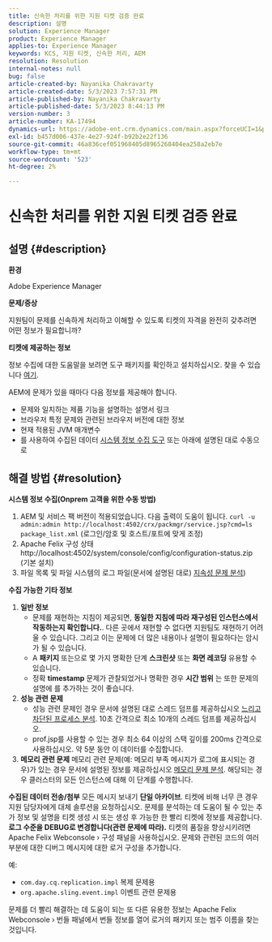 ```yaml
---
title: 신속한 처리를 위한 지원 티켓 검증 완료
description: 설명
solution: Experience Manager
product: Experience Manager
applies-to: Experience Manager
keywords: KCS, 지원 티켓, 신속한 처리, AEM
resolution: Resolution
internal-notes: null
bug: false
article-created-by: Nayanika Chakravarty
article-created-date: 5/3/2023 7:57:31 PM
article-published-by: Nayanika Chakravarty
article-published-date: 5/3/2023 8:44:13 PM
version-number: 3
article-number: KA-17494
dynamics-url: https://adobe-ent.crm.dynamics.com/main.aspx?forceUCI=1&pagetype=entityrecord&etn=knowledgearticle&id=18461fbc-ece9-ed11-a7c6-6045bd006b25
exl-id: b457d006-437e-4e27-924f-b92b2e22f136
source-git-commit: 46a836cef051968405d8965268404ea258a2eb7e
workflow-type: tm+mt
source-wordcount: '523'
ht-degree: 2%

---
```


# 신속한 처리를 위한 지원 티켓 검증 완료

## 설명 {#description}


<b>환경</b>

Adobe Experience Manager

<b>문제/증상</b>

지원팀이 문제를 신속하게 처리하고 이해할 수 있도록 티켓의 자격을 완전히 갖추려면 어떤 정보가 필요합니까?

<b>티켓에 제공하는 정보</b>

정보 수집에 대한 도움말을 보려면 도구 패키지를 확인하고 설치하십시오. 찾을 수 있습니다 [여기](https://helpx.adobe.com/experience-manager/kb/index/tools.html).

AEM에 문제가 있을 때마다 다음 정보를 제공해야 합니다.

- 문제와 일치하는 제품 기능을 설명하는 설명서 링크
- 브라우저 특정 문제와 관련된 브라우저 버전에 대한 정보
- 현재 적용된 JVM 매개변수
- 를 사용하여 수집된 데이터 [시스템 정보 수집 도구](https://helpx.adobe.com/experience-manager/kb/support-info-collector.html) 또는 아래에 설명된 대로 수동으로



## 해결 방법 {#resolution}

<b>시스템 정보 수집(Onprem 고객을 위한 수동 방법)</b>
1. AEM 및 서비스 팩 버전이 적용되었습니다. 다음 출력이 도움이 됩니다. `curl -u admin:admin http://localhost:4502/crx/packmgr/service.jsp?cmd=ls  package_list.xml` (로그인/암호 및 호스트/포트에 맞게 조정)
2. Apache Felix 구성 상태 http://localhost:4502/system/console/config/configuration-status.zip (기본 설치)
3. 파일 목록 및 파일 시스템의 로그 파일(문서에 설명된 대로) [지속성 문제 분석](https://helpx.adobe.com/experience-manager/kb/AnalyzePersistenceProblems.html))

<b>수집 가능한 기타 정보</b>
1. <b>일반 정보</b>
   - 문제를 재현하는 지침이 제공되면, <b>동일한 지침에 따라 재구성된 인스턴스에서 작동하는지 확인합니다.</b>. 다른 곳에서 재현할 수 없다면 지원팀도 재현하기 어려울 수 있습니다. 그리고 이는 문제에 더 많은 내용이나 설명이 필요하다는 암시가 될 수 있습니다.
   - A <b>패키지</b> 또는으로 몇 가지 명확한 단계 <b>스크린샷</b> 또는 <b>화면 레코딩</b> 유용할 수 있습니다.
   - 정확 <b>timestamp</b> 문제가 관찰되었거나 명확한 경우 <b>시간 범위</b> 는 또한 문제의 설명에 를 추가하는 것이 좋습니다.
2. <b>성능 관련 문제</b>
   - 성능 관련 문제인 경우 문서에 설명된 대로 스레드 덤프를 제공하십시오 [느리고 차단된 프로세스 분석](https://helpx.adobe.com/experience-manager/kb/AnalyzeSlowAndBlockedProcesses.html). 10초 간격으로 최소 10개의 스레드 덤프를 제공하십시오.
   - prof.jsp를 사용할 수 있는 경우 최소 64 이상의 스택 깊이를 200ms 간격으로 사용하십시오. 약 5분 동안 이 데이터를 수집합니다.
3. <b>메모리 관련 문제</b>    메모리 관련 문제(예: 메모리 부족 메시지가 로그에 표시되는 경우)가 있는 경우 문서에 설명된 정보를 제공하십시오 [메모리 문제 분석](https://experienceleague.adobe.com/docs/experience-cloud-kcs/kbarticles/KA-17482.html?lang=en). 해당되는 경우 클러스터의 모든 인스턴스에 대해 이 단계를 수행합니다.

<b>수집된 데이터 전송/첨부</b>
모든 메시지 보내기 <b>단일 아카이브</b>. 티켓에 비해 너무 큰 경우 지원 담당자에게 대체 솔루션을 요청하십시오. 문제를 분석하는 데 도움이 될 수 있는 추가 정보 및 설명을 티켓 생성 시 또는 생성 후 가능한 한 빨리 티켓에 정보를 제공합니다.
<b>로그 수준을 DEBUG로 변경합니다(관련 문제에 따라).</b>
티켓의 품질을 향상시키려면 Apache Felix Webconsole › 구성 패널을 사용하십시오. 문제와 관련된 코드의 여러 부분에 대한 디버그 메시지에 대한 로거 구성을 추가합니다.

예:

- `com.day.cq.replication.impl` 복제 문제용
- `org.apache.sling.event.impl` 이벤트 관련 문제용



문제를 더 빨리 해결하는 데 도움이 되는 또 다른 유용한 정보는 Apache Felix Webconsole › 번들 패널에서 번들 정보를 열어 로거의 패키지 또는 범주 이름을 찾는 것입니다.
